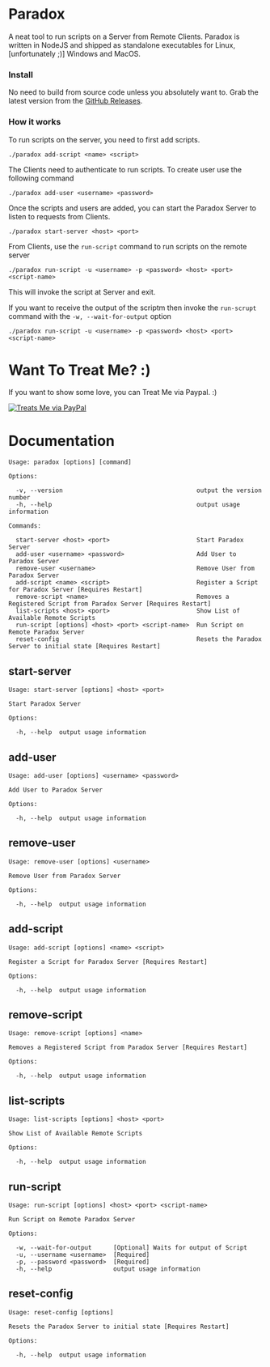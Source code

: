# Paradox
A neat tool to run scripts on a Server from Remote Clients.
Paradox is written in NodeJS and shipped as standalone executables for Linux, [unfortunately ;)] Windows and MacOS.

### Install
No need to build from source code unless you absolutely want to.
Grab the latest version from the [GitHub Releases](https://github.com/anupam-git/paradox/releases).

### How it works
To run scripts on the server, you need to first add scripts.
```
./paradox add-script <name> <script>
```

The Clients need to authenticate to run scripts. To create user use the following command
```
./paradox add-user <username> <password>
```

Once the scripts and users are added, you can start the Paradox Server to listen to requests from Clients.
```
./paradox start-server <host> <port>
```

From Clients, use the `run-script` command to run scripts on the remote server
```
./paradox run-script -u <username> -p <password> <host> <port> <script-name>
```
This will invoke the script at Server and exit.

If you want to receive the output of the scriptm then invoke the `run-scrupt` command with the `-w, --wait-for-output` option
```
./paradox run-script -u <username> -p <password> <host> <port> <script-name>
```

# Want To Treat Me? :)
If you want to show some love, you can Treat Me via Paypal. :)

[![Treats Me via PayPal](https://cdn.rawgit.com/twolfson/paypal-github-button/1.0.0/dist/button.svg)](https://paypal.me/AnupamBasak)

# Documentation
```
Usage: paradox [options] [command]

Options:

  -v, --version                                     output the version number
  -h, --help                                        output usage information

Commands:

  start-server <host> <port>                        Start Paradox Server
  add-user <username> <password>                    Add User to Paradox Server
  remove-user <username>                            Remove User from Paradox Server
  add-script <name> <script>                        Register a Script for Paradox Server [Requires Restart]
  remove-script <name>                              Removes a Registered Script from Paradox Server [Requires Restart]
  list-scripts <host> <port>                        Show List of Available Remote Scripts
  run-script [options] <host> <port> <script-name>  Run Script on Remote Paradox Server
  reset-config                                      Resets the Paradox Server to initial state [Requires Restart]
```

## start-server
```
Usage: start-server [options] <host> <port>

Start Paradox Server

Options:

  -h, --help  output usage information
```

## add-user
```
Usage: add-user [options] <username> <password>

Add User to Paradox Server

Options:

  -h, --help  output usage information
```

## remove-user
```
Usage: remove-user [options] <username>

Remove User from Paradox Server

Options:

  -h, --help  output usage information
```

## add-script
```
Usage: add-script [options] <name> <script>

Register a Script for Paradox Server [Requires Restart]

Options:

  -h, --help  output usage information
```

## remove-script
```
Usage: remove-script [options] <name>

Removes a Registered Script from Paradox Server [Requires Restart]

Options:

  -h, --help  output usage information
```

## list-scripts
```
Usage: list-scripts [options] <host> <port>

Show List of Available Remote Scripts

Options:

  -h, --help  output usage information
```
## run-script
```
Usage: run-script [options] <host> <port> <script-name>

Run Script on Remote Paradox Server

Options:

  -w, --wait-for-output      [Optional] Waits for output of Script
  -u, --username <username>  [Required]
  -p, --password <password>  [Required]
  -h, --help                 output usage information
```

## reset-config
```
Usage: reset-config [options]

Resets the Paradox Server to initial state [Requires Restart]

Options:

  -h, --help  output usage information
```